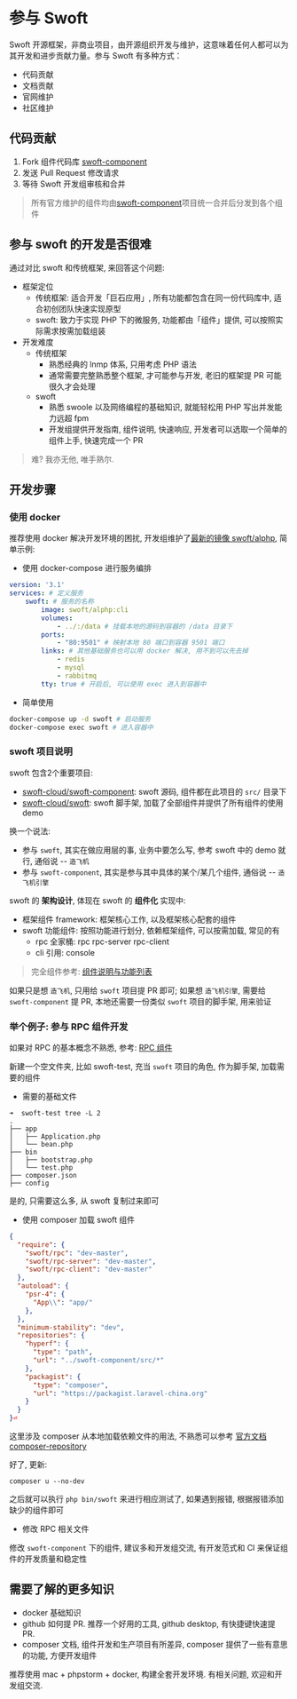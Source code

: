 # 参与 Swoft

Swoft 开源框架，非商业项目，由开源组织开发与维护，这意味着任何人都可以为其开发和进步贡献力量。参与 Swoft 有多种方式：

- 代码贡献 
- 文档贡献 
- 官网维护 
- 社区维护

## 代码贡献

1. Fork 组件代码库 [swoft-component](https://github.com/swoft-cloud/swoft-component)
2. 发送 Pull Request 修改请求
3. 等待 Swoft 开发组审核和合并

> 所有官方维护的组件均由[swoft-component](https://github.com/swoft-cloud/swoft-component)项目统一合并后分发到各个组件

## 参与 swoft 的开发是否很难

通过对比 swoft 和传统框架, 来回答这个问题:

- 框架定位
    - 传统框架: 适合开发「巨石应用」, 所有功能都包含在同一份代码库中, 适合初创团队快速实现原型
    - swoft: 致力于实现 PHP 下的微服务, 功能都由「组件」提供, 可以按照实际需求按需加载组装
- 开发难度
    - 传统框架
        - 熟悉经典的 lnmp 体系, 只用考虑 PHP 语法
        - 通常需要完整熟悉整个框架, 才可能参与开发, 老旧的框架提 PR 可能很久才会处理
    - swoft
        - 熟悉 swoole 以及网络编程的基础知识, 就能轻松用 PHP 写出并发能力远超 fpm
        - 开发组提供开发指南, 组件说明, 快速响应, 开发者可以选取一个简单的组件上手, 快速完成一个 PR

> 难? 我亦无他, 唯手熟尔.

## 开发步骤

### 使用 docker

推荐使用 docker 解决开发环境的困扰, 开发组维护了[最新的镜像 swoft/alphp](https://github.com/swoft-cloud/alphp), 简单示例:

- 使用 docker-compose 进行服务编排

```yml
version: '3.1'
services: # 定义服务
    swoft: # 服务的名称
        image: swoft/alphp:cli
        volumes:
            - ../:/data # 挂载本地的源码到容器的 /data 目录下
        ports:
            - "80:9501" # 映射本地 80 端口到容器 9501 端口
        links: # 其他基础服务也可以用 docker 解决, 用不到可以先去掉
            - redis
            - mysql
            - rabbitmq       
        tty: true # 开启后, 可以使用 exec 进入到容器中
```

- 简单使用

```bash
docker-compose up -d swoft # 启动服务
docker-compose exec swoft # 进入容器中
```

### swoft 项目说明

swoft 包含2个重要项目:
- [swoft-cloud/swoft-component](https://github.com/swoft-cloud/swoft-component): swoft 源码, 组件都在此项目的 `src/` 目录下 
- [swoft-cloud/swoft](https://github.com/swoft-cloud/swoft): swoft 脚手架, 加载了全部组件并提供了所有组件的使用 demo

换一个说法:
- 参与 `swoft`, 其实在做应用层的事, 业务中要怎么写, 参考 swoft 中的 demo 就行, 通俗说 -- `造飞机`
- 参与 `swoft-component`, 其实是参与其中具体的某个/某几个组件, 通俗说 -- `造飞机引擎`

swoft 的 **架构设计**, 体现在 swoft 的 **组件化** 实现中:

- 框架组件 framework: 框架核心工作, 以及框架核心配套的组件
- swoft 功能组件: 按照功能进行划分, 依赖框架组件, 可以按需加载, 常见的有
    - rpc 全家桶: rpc rpc-server rpc-client
    - cli 引用: console

> 完全组件参考: [组件说明与功能列表](component.md)

如果只是想 `造飞机`, 只用给 `swoft` 项目提 PR 即可; 如果想 `造飞机引擎`, 需要给 `swoft-component` 提 PR, 本地还需要一份类似 `swoft` 项目的脚手架, 用来验证

### 举个例子: 参与 RPC 组件开发

如果对 RPC 的基本概念不熟悉, 参考: [RPC 组件](rpc.md)

新建一个空文件夹, 比如 swoft-test, 充当 `swoft` 项目的角色, 作为脚手架, 加载需要的组件

- 需要的基础文件

```
➜  swoft-test tree -L 2
.
├── app
│   ├── Application.php
│   └── bean.php
├── bin
│   ├── bootstrap.php
│   └── test.php
├── composer.json
├── config
```

是的, 只需要这么多, 从 swoft 复制过来即可

- 使用 composer 加载 swoft 组件

```json
{
  "require": {
    "swoft/rpc": "dev-master",
    "swoft/rpc-server": "dev-master",
    "swoft/rpc-client": "dev-master"
  },
  "autoload": {
    "psr-4": {
      "App\\": "app/"
    },
  },
  "minimum-stability": "dev",
  "repositories": {
    "hyperf": {
      "type": "path",
      "url": "../swoft-component/src/*"
    },
    "packagist": {
      "type": "composer",
      "url": "https://packagist.laravel-china.org"
    }
  }
}⏎
```

这里涉及 composer 从本地加载依赖文件的用法, 不熟悉可以参考 [官方文档 composer-repository](https://getcomposer.org/doc/04-schema.md#repositories)

好了, 更新:

```
composer u --no-dev
```

之后就可以执行 `php bin/swoft` 来进行相应测试了, 如果遇到报错, 根据报错添加缺少的组件即可

- 修改 RPC 相关文件

修改 `swoft-component` 下的组件, 建议多和开发组交流, 有开发范式和 CI 来保证组件的开发质量和稳定性

## 需要了解的更多知识

- docker 基础知识
- github 如何提 PR. 推荐一个好用的工具, github desktop, 有快捷键快速提 PR.
- composer 文档, 组件开发和生产项目有所差异, composer 提供了一些有意思的功能, 方便开发组件

推荐使用 mac + phpstorm + docker, 构建全套开发环境. 有相关问题, 欢迎和开发组交流.